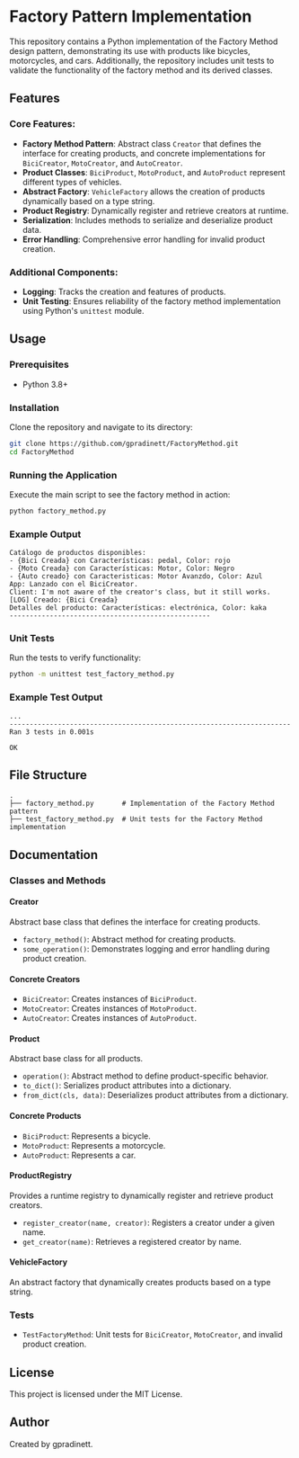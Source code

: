 # Factory Pattern Implementation

This repository contains a Python implementation of the Factory Method design pattern, demonstrating its use with products like bicycles, motorcycles, and cars. Additionally, the repository includes unit tests to validate the functionality of the factory method and its derived classes.

## Features

### Core Features:
- **Factory Method Pattern**: Abstract class `Creator` that defines the interface for creating products, and concrete implementations for `BiciCreator`, `MotoCreator`, and `AutoCreator`.
- **Product Classes**: `BiciProduct`, `MotoProduct`, and `AutoProduct` represent different types of vehicles.
- **Abstract Factory**: `VehicleFactory` allows the creation of products dynamically based on a type string.
- **Product Registry**: Dynamically register and retrieve creators at runtime.
- **Serialization**: Includes methods to serialize and deserialize product data.
- **Error Handling**: Comprehensive error handling for invalid product creation.

### Additional Components:
- **Logging**: Tracks the creation and features of products.
- **Unit Testing**: Ensures reliability of the factory method implementation using Python's `unittest` module.

## Usage

### Prerequisites
- Python 3.8+

### Installation
Clone the repository and navigate to its directory:
```bash
git clone https://github.com/gpradinett/FactoryMethod.git
cd FactoryMethod
```

### Running the Application
Execute the main script to see the factory method in action:
```bash
python factory_method.py
```

### Example Output
```plaintext
Catálogo de productos disponibles:
- {Bici Creada} con Características: pedal, Color: rojo
- {Moto Creada} con Características: Motor, Color: Negro
- {Auto creado} con Caracteristicas: Motor Avanzdo, Color: Azul
App: Lanzado con el BiciCreator.
Client: I'm not aware of the creator's class, but it still works.
[LOG] Creado: {Bici Creada}
Detalles del producto: Características: electrónica, Color: kaka
--------------------------------------------------
```

### Unit Tests
Run the tests to verify functionality:
```bash
python -m unittest test_factory_method.py
```

### Example Test Output
```plaintext
...
----------------------------------------------------------------------
Ran 3 tests in 0.001s

OK
```

## File Structure

```
.
├── factory_method.py       # Implementation of the Factory Method pattern
├── test_factory_method.py  # Unit tests for the Factory Method implementation
```

## Documentation

### Classes and Methods

#### Creator
Abstract base class that defines the interface for creating products.
- `factory_method()`: Abstract method for creating products.
- `some_operation()`: Demonstrates logging and error handling during product creation.

#### Concrete Creators
- `BiciCreator`: Creates instances of `BiciProduct`.
- `MotoCreator`: Creates instances of `MotoProduct`.
- `AutoCreator`: Creates instances of `AutoProduct`.

#### Product
Abstract base class for all products.
- `operation()`: Abstract method to define product-specific behavior.
- `to_dict()`: Serializes product attributes into a dictionary.
- `from_dict(cls, data)`: Deserializes product attributes from a dictionary.

#### Concrete Products
- `BiciProduct`: Represents a bicycle.
- `MotoProduct`: Represents a motorcycle.
- `AutoProduct`: Represents a car.

#### ProductRegistry
Provides a runtime registry to dynamically register and retrieve product creators.
- `register_creator(name, creator)`: Registers a creator under a given name.
- `get_creator(name)`: Retrieves a registered creator by name.

#### VehicleFactory
An abstract factory that dynamically creates products based on a type string.

### Tests
- `TestFactoryMethod`: Unit tests for `BiciCreator`, `MotoCreator`, and invalid product creation.

## License
This project is licensed under the MIT License.

## Author
Created by gpradinett.
